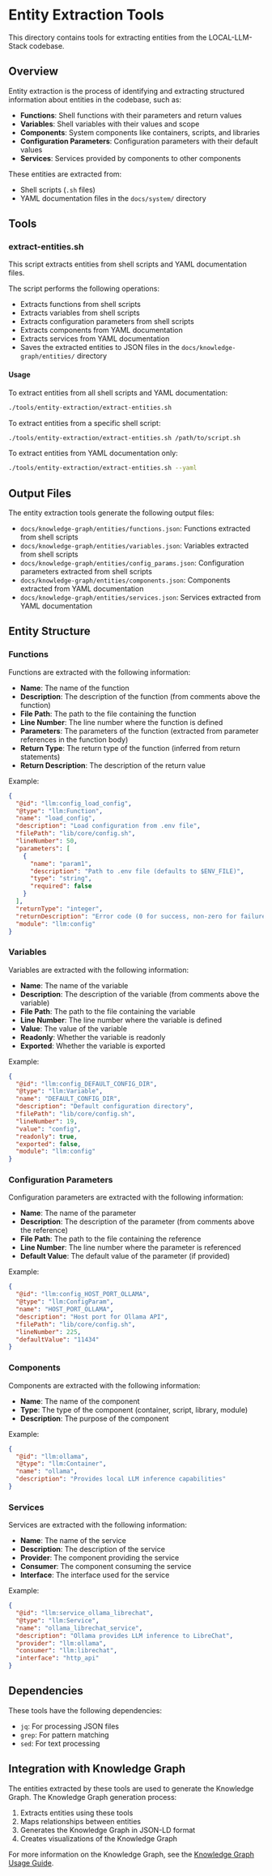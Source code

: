 # Entity Extraction Tools

This directory contains tools for extracting entities from the LOCAL-LLM-Stack codebase.

## Overview

Entity extraction is the process of identifying and extracting structured information about entities in the codebase, such as:

- **Functions**: Shell functions with their parameters and return values
- **Variables**: Shell variables with their values and scope
- **Components**: System components like containers, scripts, and libraries
- **Configuration Parameters**: Configuration parameters with their default values
- **Services**: Services provided by components to other components

These entities are extracted from:
- Shell scripts (`.sh` files)
- YAML documentation files in the `docs/system/` directory

## Tools

### extract-entities.sh

This script extracts entities from shell scripts and YAML documentation files.

The script performs the following operations:
- Extracts functions from shell scripts
- Extracts variables from shell scripts
- Extracts configuration parameters from shell scripts
- Extracts components from YAML documentation
- Extracts services from YAML documentation
- Saves the extracted entities to JSON files in the `docs/knowledge-graph/entities/` directory

#### Usage

To extract entities from all shell scripts and YAML documentation:

```bash
./tools/entity-extraction/extract-entities.sh
```

To extract entities from a specific shell script:

```bash
./tools/entity-extraction/extract-entities.sh /path/to/script.sh
```

To extract entities from YAML documentation only:

```bash
./tools/entity-extraction/extract-entities.sh --yaml
```

## Output Files

The entity extraction tools generate the following output files:

- `docs/knowledge-graph/entities/functions.json`: Functions extracted from shell scripts
- `docs/knowledge-graph/entities/variables.json`: Variables extracted from shell scripts
- `docs/knowledge-graph/entities/config_params.json`: Configuration parameters extracted from shell scripts
- `docs/knowledge-graph/entities/components.json`: Components extracted from YAML documentation
- `docs/knowledge-graph/entities/services.json`: Services extracted from YAML documentation

## Entity Structure

### Functions

Functions are extracted with the following information:
- **Name**: The name of the function
- **Description**: The description of the function (from comments above the function)
- **File Path**: The path to the file containing the function
- **Line Number**: The line number where the function is defined
- **Parameters**: The parameters of the function (extracted from parameter references in the function body)
- **Return Type**: The return type of the function (inferred from return statements)
- **Return Description**: The description of the return value

Example:
```json
{
  "@id": "llm:config_load_config",
  "@type": "llm:Function",
  "name": "load_config",
  "description": "Load configuration from .env file",
  "filePath": "lib/core/config.sh",
  "lineNumber": 50,
  "parameters": [
    {
      "name": "param1",
      "description": "Path to .env file (defaults to $ENV_FILE)",
      "type": "string",
      "required": false
    }
  ],
  "returnType": "integer",
  "returnDescription": "Error code (0 for success, non-zero for failure)",
  "module": "llm:config"
}
```

### Variables

Variables are extracted with the following information:
- **Name**: The name of the variable
- **Description**: The description of the variable (from comments above the variable)
- **File Path**: The path to the file containing the variable
- **Line Number**: The line number where the variable is defined
- **Value**: The value of the variable
- **Readonly**: Whether the variable is readonly
- **Exported**: Whether the variable is exported

Example:
```json
{
  "@id": "llm:config_DEFAULT_CONFIG_DIR",
  "@type": "llm:Variable",
  "name": "DEFAULT_CONFIG_DIR",
  "description": "Default configuration directory",
  "filePath": "lib/core/config.sh",
  "lineNumber": 19,
  "value": "config",
  "readonly": true,
  "exported": false,
  "module": "llm:config"
}
```

### Configuration Parameters

Configuration parameters are extracted with the following information:
- **Name**: The name of the parameter
- **Description**: The description of the parameter (from comments above the reference)
- **File Path**: The path to the file containing the reference
- **Line Number**: The line number where the parameter is referenced
- **Default Value**: The default value of the parameter (if provided)

Example:
```json
{
  "@id": "llm:config_HOST_PORT_OLLAMA",
  "@type": "llm:ConfigParam",
  "name": "HOST_PORT_OLLAMA",
  "description": "Host port for Ollama API",
  "filePath": "lib/core/config.sh",
  "lineNumber": 225,
  "defaultValue": "11434"
}
```

### Components

Components are extracted with the following information:
- **Name**: The name of the component
- **Type**: The type of the component (container, script, library, module)
- **Description**: The purpose of the component

Example:
```json
{
  "@id": "llm:ollama",
  "@type": "llm:Container",
  "name": "ollama",
  "description": "Provides local LLM inference capabilities"
}
```

### Services

Services are extracted with the following information:
- **Name**: The name of the service
- **Description**: The description of the service
- **Provider**: The component providing the service
- **Consumer**: The component consuming the service
- **Interface**: The interface used for the service

Example:
```json
{
  "@id": "llm:service_ollama_librechat",
  "@type": "llm:Service",
  "name": "ollama_librechat_service",
  "description": "Ollama provides LLM inference to LibreChat",
  "provider": "llm:ollama",
  "consumer": "llm:librechat",
  "interface": "http_api"
}
```

## Dependencies

These tools have the following dependencies:
- `jq`: For processing JSON files
- `grep`: For pattern matching
- `sed`: For text processing

## Integration with Knowledge Graph

The entities extracted by these tools are used to generate the Knowledge Graph. The Knowledge Graph generation process:
1. Extracts entities using these tools
2. Maps relationships between entities
3. Generates the Knowledge Graph in JSON-LD format
4. Creates visualizations of the Knowledge Graph

For more information on the Knowledge Graph, see the [Knowledge Graph Usage Guide](../../docs/knowledge-graph/usage.md).